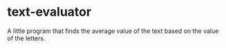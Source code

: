 # text-evaluator
A little program that finds the average value of the text based on the value of the letters.

